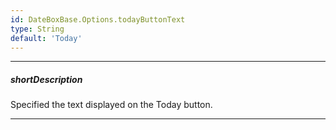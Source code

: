```yaml
---
id: DateBoxBase.Options.todayButtonText
type: String
default: 'Today'
---
```

---
##### shortDescription
Specified the text displayed on the Today button.

---
